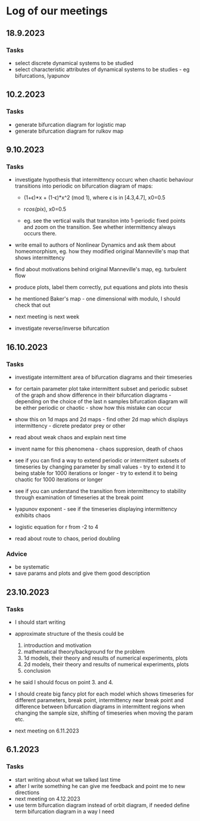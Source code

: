 # Log of our meetings

## 18.9.2023

### Tasks

* select discrete dynamical systems to be studied
* select characteristic attributes of dynamical systems to be studies - eg bifurcations, lyapunov

## 10.2.2023

### Tasks

* generate bifurcation diagram for logistic map
* generate bifurcation diagram for rulkov map


## 9.10.2023

### Tasks

* investigate hypothesis that intermittency occurc when chaotic behaviour transitions into periodic on bifurcation diagram of maps:
	* (1+ϵ)*x + (1-ϵ)*x^2 (mod 1), where ϵ is in [4.3,4.7], x0=0.5
	* r*cos(pi*x), x0=0.5

	* eg. see the vertical walls that transiton into 1-periodic fixed points and zoom on the transition. See whether intermittency always occurs there.

* write email to authors of Nonlinear Dynamics and ask them about homeomorphism, eg. how they modified original Manneville's map that shows intermittency
* find about motivations behind original Manneville's map, eg. turbulent flow
* produce plots, label them correctly, put equations and plots into thesis
* he mentioned Baker's map - one dimensional with modulo, I should check that out
* next meeting is next week
* investigate reverse/inverse bifurcation


## 16.10.2023

### Tasks

* investigate intermittent area of bifurcation diagrams and their timeseries
* for certain parameter plot take intermittent subset and periodic subset of the graph and show difference in their bifurcation diagrams - depending on the choice of the last n samples bifurcation diagram will be either periodic or chaotic - show how this mistake can occur
* show this on 1d maps and 2d maps - find other 2d map which displays intermittency - dicrete predator prey or other
* read about weak chaos and explain next time
* invent name for this phenomena - chaos suppresion, death of chaos
* see if you can find a way to extend periodic or intermittent subsets of timeseries by changing parameter by small values - try to extend it to being stable for 1000 iterations or longer - try to extend it to being chaotic for 1000 iterations or longer

* see if you can understand the transition from intermittency to stability through examination of timeseries at the break point
* lyapunov exponent - see if the timeseries displaying intermittency exhibits chaos
* logistic equation for r from -2 to 4
* read about route to chaos, period doubling

### Advice
* be systematic
* save params and plots and give them good description

## 23.10.2023

### Tasks

* I should start writing
* approximate structure of the thesis could be
	1. introduction and motivation
	2. mathematical theory/background for the problem
	3. 1d models, their theory and results of numerical experiments, plots 
	4. 2d models, their theory and results of numerical experiments, plots 
	5. conclusion
* he said I should focus on point 3. and 4.
* I should create big fancy plot for each model which shows timeseries for different parameters, break point, intermittency near break point and difference between bifurcation diagrams in intermittent regions when changing the sample size, shifting of timeseries when moving the param etc.

* next meeting on 6.11.2023

## 6.1.2023

### Tasks

* start writing about what we talked last time
* after I write something he can give me feedback and point me to new directions
* next meeting on 4.12.2023
* use term bifurcation diagram instead of orbit diagram, if needed define term bifurcation diagram in a way I need
